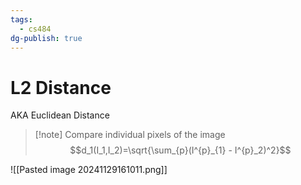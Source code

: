 ```yaml
---
tags:
  - cs484
dg-publish: true
---
```

# L2 Distance
AKA Euclidean Distance

>[!note] Compare individual pixels of the image
>$$d_1(I_1,I_2)=\sqrt{\sum_{p}(I^{p}_{1} - I^{p}_2)^2}$$

![[Pasted image 20241129161011.png]]